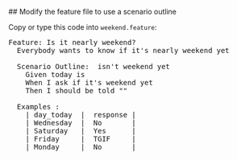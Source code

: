 ## Modify the feature file to use a scenario outline 

Copy or type this code into `weekend.feature`:

<pre class="file" data-filename="weekend.feature" data-target="replace">
Feature: Is it nearly weekend?
  Everybody wants to know if it's nearly weekend yet

  Scenario Outline: <day_today> isn't weekend yet
    Given today is <day_today>
    When I ask if it's weekend yet
    Then I should be told "<response>"

  Examples :
    | day_today  |  response |
    | Wednesday  |  No       |
    | Saturday   |  Yes      |
    | Friday     |  TGIF     |
    | Monday     |  No       |
       
</pre>

